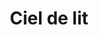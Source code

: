 ---
title: "Ciel de lit"
categories: [mobilier]
image: "img/ciel-de-lit.webp"
website: "https://www.maisonsdumonde.com/FR/fr/p/ciel-de-lit-jaune-moutarde-suspensions-etoiles-et-pompons-mini-jungle-206850.htm"

price: 59
progress: 0
contrib: []
acquired: false
---
